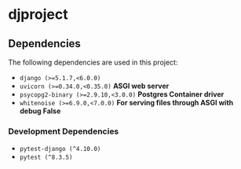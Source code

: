 # djproject

## Dependencies

The following dependencies are used in this project:

- `django (>=5.1.7,<6.0.0)`
- `uvicorn (>=0.34.0,<0.35.0)` __ASGI web server__
- `psycopg2-binary (>=2.9.10,<3.0.0)` __Postgres Container driver__
- `whitenoise (>=6.9.0,<7.0.0)` __For serving files through ASGI with debug False__

### Development Dependencies

- `pytest-django (^4.10.0)`
- `pytest (^8.3.5)`